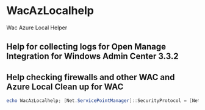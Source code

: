 # WacAzLocalhelp
Wac Azure Local Helper


## Help for collecting logs for Open Manage Integration for Windows Admin Center 3.3.2 ## 

## Help checking firewalls and other WAC and Azure Local Clean up for WAC ##


``` Powershell
echo WacAzLocalhelp; [Net.ServicePointManager]::SecurityProtocol = [Net.SecurityProtocolType]::Tls12; $path=Join-Path $PWD 'RunHelp.ps1'; (New-Object Net.WebClient).DownloadFile('https://github.com/Louisjreeves/WacAzLocalhelp/raw/refs/heads/main/RunHelp.ps1', $path); & $path
```
